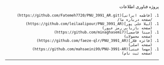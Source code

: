 <div dir="rtl">
پروژه فناوری اطلاعات 
     
    1. [فاطمه ایرانی](https://github.com/Fatemeh7720/PNU_3991_AR.git)
       /صفحه درباره ما/
    1. [لیلا علی پور](https://github.com/leilaalipour/PNU_3991_AR)
       (صفحه بازیابی رمز عبور)
    1. [مینا قاسمی](https://github.com/minaghasemi7)    
       (صفحه محصولات)
    1. [فائزه قلار](https://github.com/faeze-qlr/PNU_3991_AR)
       (صفحه اصلی)
    1. [مهسا عینی](https://github.com/mahsaeini99/PNU-3991-AR)
       (صفحه ثبت نام)
----------------


</div>

